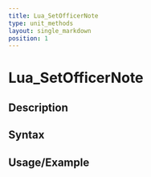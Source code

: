 ```yaml
---
title: Lua_SetOfficerNote
type: unit_methods
layout: single_markdown
position: 1
---
```


# Lua_SetOfficerNote

## Description

## Syntax

## Usage/Example


